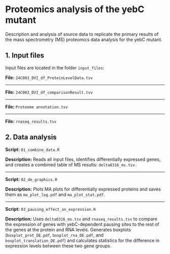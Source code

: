 # Proteomics analysis of the yebC mutant
Description and analysis of source data to replicate the primary results of the mass spectrometry (MS) proteomics data analysis for the yebC mutant.

## 1. Input files
Input files are located in the folder `input_files`:

**File:** `24C003_DVI_df_ProteinLevelData.tsv`

---
**File:** `24C003_DVI_df_comparisonResult.tsv`

---
**File:** `Proteome annotation.tsv`

---
**File:** `rnaseq_results.tsv`

## 2. Data analysis

**Script:** `01_combine_data.R`

**Description:** Reads all input files, identifies differentially expressed genes, and creates a combined table of MS results: `delta0316_ms.tsv.`

---
**Script:** `02_de_graphics.R`

**Description:** Plots MA plots for differentially expressed proteins and saves them as `ma_plot_log.pdf` and `ma_plot_stat.pdf`.

---
**Script:** `03_pausing_effect_on_expression.R`

**Description:** Uses `delta0316_ms.tsv` and `rnaseq_results.tsv` to compare the expression of genes with yebC-dependent pausing sites to the rest of the genes at the protein and RNA levels. Generates boxplots (`boxplot_prot_DE.pdf`, `boxplot_rna_DE.pdf`, and `boxplot_translation_DE.pdf`) and calculates statistics for the difference in expression levels between these two gene groups.